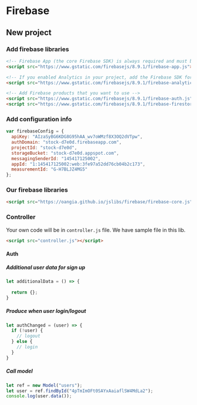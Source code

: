 # Firebase

## New project

### Add firebase libraries
```html
<!-- Firebase App (the core Firebase SDK) is always required and must be listed first -->
<script src="https://www.gstatic.com/firebasejs/8.9.1/firebase-app.js"></script>

<!-- If you enabled Analytics in your project, add the Firebase SDK for Analytics -->
<script src="https://www.gstatic.com/firebasejs/8.9.1/firebase-analytics.js"></script>

<!-- Add Firebase products that you want to use -->
<script src="https://www.gstatic.com/firebasejs/8.9.1/firebase-auth.js"></script>
<script src="https://www.gstatic.com/firebasejs/8.9.1/firebase-firestore.js"></script>
```

### Add configuration info
```js
var firebaseConfig = {
  apiKey: "AIzaSyBG6KDG8G95hAA_wv7oWMzf8X3OQ2dVTpw",
  authDomain: "stock-d7e0d.firebaseapp.com",
  projectId: "stock-d7e0d",
  storageBucket: "stock-d7e0d.appspot.com",
  messagingSenderId: "145417125002",
  appId: "1:145417125002:web:3fe97a52dd76cb04b2c173",
  measurementId: "G-H7BLJZ4MG5"
};
```

### Our firebase libraries
```html
<script src="https://oangia.github.io/jslibs/firebase/firebase-core.js"></script>
```

### Controller
Your own code will be in `controller.js` file. We have sample file in this lib.

```html
<script src="controller.js"></script>
```

#### Auth
##### Additional user data for sign up
```js
let additionalData = () => {
  
  return {};
}
```
##### Produce when user login/logout
```js
let authChanged = (user) => {
  if (!user) {
    // logout
  } else {
    // login
  }
}
```
##### Call model
```js
let ref = new Model("users");
let user = ref.findById("4pTmImOFt0SAYxAaiaflSW4MdLa2");
console.log(user.data());
```
